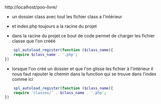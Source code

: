 http://localhost/poo-livre/



- un dossier class avec tout les fichier class a l'intérieur

- et index.php toujours a la racine du projet


- dans la racine du projet ce bout de code permet de charger les fichier classe que l'on crééé

````php 
    spl_autoload_register(function ($class_name){
    require $class_name . '.php';
})
````

- lorsque l'on créé un dossier et que l'on glisse les fichier à l'intérieur il nous faut rajouter le chemin dans la function qui se trouve dans l'index comme ici

````php 
    spl_autoload_register(function ($class_name){
    require 'classes/' . $class_name . '.php';
})
````